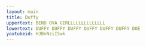 ```yaml
---
layout: main
title: Duffy 
uppertext: BEND OVA GIRLLLLLLLLLLLLLL
lowertext: DUFFY DUFFY DUFFY DUFFY DUFFY DUFFY DOE
youtubeid: HJBnNziI5wk 
---
```

